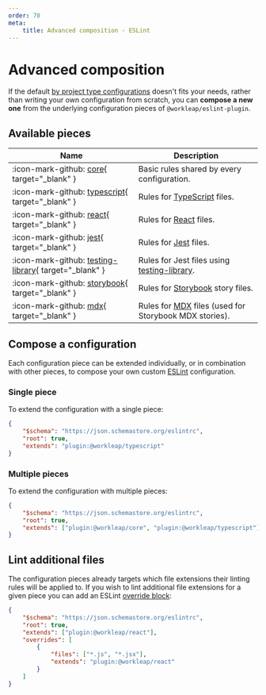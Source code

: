 ```yaml
---
order: 70
meta:
    title: Advanced composition - ESLint
---
```


# Advanced composition

If the default [by project type configurations](default.md/#available-configurations) doesn't fits your needs, rather than writing your own configuration from scratch, you can **compose a new one** from the underlying configuration pieces of `@workleap/eslint-plugin`.

## Available pieces

| Name | Description |
| ---  | --- |
| :icon-mark-github: [core](https://github.com/gsoft-inc/wl-web-configs/blob/main/packages/eslint-plugin/lib/config/core.ts){ target="_blank" } | Basic rules shared by every configuration. |
| :icon-mark-github: [typescript](https://github.com/gsoft-inc/wl-web-configs/blob/main/packages/eslint-plugin/lib/config/typescript.ts){ target="_blank" } | Rules for [TypeScript](https://www.typescriptlang.org/) files. |
| :icon-mark-github: [react](https://github.com/gsoft-inc/wl-web-configs/blob/main/packages/eslint-plugin/lib/config/react.ts){ target="_blank" } | Rules for [React](https://react.dev/) files. |
| :icon-mark-github: [jest](https://github.com/gsoft-inc/wl-web-configs/blob/main/packages/eslint-plugin/lib/config/jest.ts){ target="_blank" } | Rules for [Jest](https://jestjs.io/) files. |
| :icon-mark-github: [testing-library](https://github.com/gsoft-inc/wl-web-configs/blob/main/packages/eslint-plugin/lib/config/testing-library.ts){ target="_blank" } | Rules for Jest files using [testing-library](https://testing-library.com/). |
| :icon-mark-github: [storybook](https://github.com/gsoft-inc/wl-web-configs/blob/main/packages/eslint-plugin/lib/config/storybook.ts){ target="_blank" } | Rules for [Storybook](https://storybook.js.org/) story files. |
| :icon-mark-github: [mdx](https://github.com/gsoft-inc/wl-web-configs/blob/main/packages/eslint-plugin/lib/config/mdx.ts){ target="_blank" } | Rules for [MDX](https://mdxjs.com/) files (used for Storybook MDX stories). |

## Compose a configuration

Each configuration piece can be extended individually, or in combination with other pieces, to compose your own custom [ESLint](https://eslint.org/) configuration.

### Single piece

To extend the configuration with a single piece:

```json !#4 .eslintrc.json
{
    "$schema": "https://json.schemastore.org/eslintrc",
    "root": true,
    "extends": "plugin:@workleap/typescript"
}
```

### Multiple pieces

To extend the configuration with multiple pieces:

```json !#4 .eslintrc.json
{
    "$schema": "https://json.schemastore.org/eslintrc",
    "root": true,
    "extends": ["plugin:@workleap/core", "plugin:@workleap/typescript"]
}
```

## Lint additional files

The configuration pieces already targets which file extensions their linting rules will be applied to. If you wish to lint additional file extensions for a given piece you can add an ESLint [override block](https://eslint.org/docs/latest/use/configure/configuration-files#how-do-overrides-work):

```json !#5-10 .eslintrc.json
{
    "$schema": "https://json.schemastore.org/eslintrc",
    "root": true,
    "extends": ["plugin:@workleap/react"],
    "overrides": [
        {
            "files": ["*.js", "*.jsx"],
            "extends": "plugin:@workleap/react"
        }
    ]
}
```





